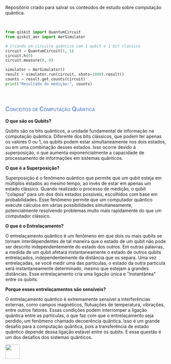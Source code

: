 Repositório criado para salvar os conteúdos de estudo sobre computação quântica.

&nbsp;

```python
from qiskit import QuantumCircuit
from qiskit_aer import AerSimulator

# Criando um circuito quântico com 1 qubit e 1 bit clássico
circuit = QuantumCircuit(1, 1)
circuit.h(0)
circuit.measure(0, 0)

simulator = AerSimulator()
result = simulator.run(circuit, shots=1000).result()
counts = result.get_counts(circuit)
print("Resultado da medição:", counts)
```
&nbsp;

## 

<p style="color:rgb(55, 101, 200); font-size: 18px; font-variant: small-caps">Conceitos de Computação Quântica</p>

**O que são os Qubits?**

Qubits são os bits quânticos, a unidade fundamental de informação na computação quântica. Diferente dos bits clássicos, que podem ter apenas os valores 0 ou 1, os qubits podem estar simultaneamente nos dois estados, ou em uma combinação desses estados. Isso ocorre devido à superposição, o que aumenta exponencialmente a capacidade de processamento de informações em sistemas quânticos.

**O que é a Superposição?**

Superposição é o fenômeno quântico que permite que um qubit esteja em múltiplos estados ao mesmo tempo, ao invés de estar em apenas um estado clássico. Quando realizado o processo de medição, o qubit "colapsa" para um dos dois estados possíveis, escolhidos com base em probabilidades. Esse fenômeno permite que um computador quântico execute cálculos em várias possibilidades simultaneamente, potencialmente resolvendo problemas muito mais rapidamente do que um computador clássico.

**O que é o Entrelaçamento?**

O entrelaçamento quântico é um fenômeno em que dois ou mais qubits se tornam interdependentes de tal maneira que o estado de um qubit não pode ser descrito independentemente do estado dos outros. Em outras palavras, a medida de um qubit afetará instantaneamente o estado de outros qubits entrelaçados, independentemente da distância que os separa. Uma vez entrelaçadas, se você medir uma das partículas, o estado da outra partícula será instantaneamente determinado, mesmo que estejam a grandes distâncias. Esse entrelaçamento cria uma ligação única e "instantânea" entre os qubits.

**Porque esses entrelaçamentos são sensíveis?**

O entrelaçamento quântico é extremamente sensível a interferências externas, como campos magnéticos, flutuações de temperatura, vibrações, entre outros fatores. Essas condições podem interromper a ligação quântica entre as partículas, o que faz com que o entrelaçamento seja perdido, um fenômeno chamado decoerência quântica. Isso é um grande desafio para a computação quântica, pois a transferência de estado quântico depende dessa ligação estável entre os qubits. E essa questão é um dos desafios dos sistemas quânticos.


[<img width="45" src="https://github.com/gihcout/arduino/assets/112673878/a25404ac-e2a0-4e53-9f31-3a55b0bdfebc" />](https://github.com/gihcout)